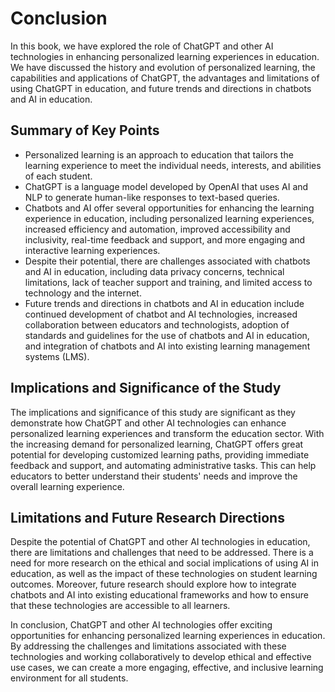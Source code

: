 # Conclusion

In this book, we have explored the role of ChatGPT and other AI technologies in enhancing personalized learning experiences in education. We have discussed the history and evolution of personalized learning, the capabilities and applications of ChatGPT, the advantages and limitations of using ChatGPT in education, and future trends and directions in chatbots and AI in education.

Summary of Key Points
---------------------

* Personalized learning is an approach to education that tailors the learning experience to meet the individual needs, interests, and abilities of each student.
* ChatGPT is a language model developed by OpenAI that uses AI and NLP to generate human-like responses to text-based queries.
* Chatbots and AI offer several opportunities for enhancing the learning experience in education, including personalized learning experiences, increased efficiency and automation, improved accessibility and inclusivity, real-time feedback and support, and more engaging and interactive learning experiences.
* Despite their potential, there are challenges associated with chatbots and AI in education, including data privacy concerns, technical limitations, lack of teacher support and training, and limited access to technology and the internet.
* Future trends and directions in chatbots and AI in education include continued development of chatbot and AI technologies, increased collaboration between educators and technologists, adoption of standards and guidelines for the use of chatbots and AI in education, and integration of chatbots and AI into existing learning management systems (LMS).

Implications and Significance of the Study
------------------------------------------

The implications and significance of this study are significant as they demonstrate how ChatGPT and other AI technologies can enhance personalized learning experiences and transform the education sector. With the increasing demand for personalized learning, ChatGPT offers great potential for developing customized learning paths, providing immediate feedback and support, and automating administrative tasks. This can help educators to better understand their students' needs and improve the overall learning experience.

Limitations and Future Research Directions
------------------------------------------

Despite the potential of ChatGPT and other AI technologies in education, there are limitations and challenges that need to be addressed. There is a need for more research on the ethical and social implications of using AI in education, as well as the impact of these technologies on student learning outcomes. Moreover, future research should explore how to integrate chatbots and AI into existing educational frameworks and how to ensure that these technologies are accessible to all learners.

In conclusion, ChatGPT and other AI technologies offer exciting opportunities for enhancing personalized learning experiences in education. By addressing the challenges and limitations associated with these technologies and working collaboratively to develop ethical and effective use cases, we can create a more engaging, effective, and inclusive learning environment for all students.